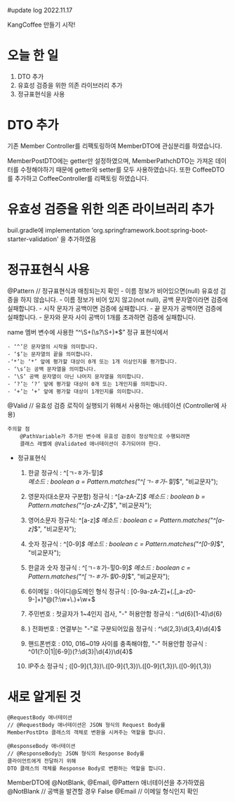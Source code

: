 #update log 2022.11.17

KangCoffee 만들기 시작!

# 오늘 한 일 
1. DTO 추가
2. 유효성 검증을 위한 의존 라이브러리 추가
3. 정규표현식을 사용


# DTO 추가
기존 Member Controller를 리팩토링하여 MemberDTO에 관심분리를 하였습니다.

MemberPostDTO에는 getter만 설정하였으며,
MemberPathchDTO는 가져온 데이터를 수정해야하기 때문에 getter와 setter를 모두 사용하였습니다.
또한 CoffeeDTO를 추가하고 CoffeeController를 리팩토링 하였습니다. 

# 유효성 검증을 위한 의존 라이브러리 추가
buil.gradle에 implementation 'org.springframework.boot:spring-boot-starter-validation' 을 추가하였음


# 정규표현식 사용
@Pattern // 정규표현식과 매칭되는지 확인
    - 이름 정보가 비어있으면(null) 유효성 검증을 하지 않습니다.
    - 이름 정보가 비어 있지 않고(not null), 공백 문자열이라면 검증에 실패합니다.
    - 시작 문자가 공백이면 검증에 실패합니다.
    - 끝 문자가 공백이면 검증에 실패합니다.
    - 문자와 문자 사이 공백이 1개를 초과하면 검증에 실패합니다.

name 멤버 변수에 사용한 “^\\S+(\\s?\\S+)*$” 정규 표현식에서

    - ‘^’은 문자열의 시작을 의미합니다.
    - ‘$’는 문자열의 끝을 의미합니다.
    -‘*’는 ‘*’ 앞에 평가할 대상이 0개 또는 1개 이상인지를 평가합니다.
    - ‘\s’는 공백 문자열을 의미합니다.
    - ‘\S’ 공백 문자열이 아닌 나머지 문자열을 의미합니다.
    - ‘?’는 ‘?’ 앞에 평가할 대상이 0개 또는 1개인지를 의미합니다.
    - ‘+’는 ‘+’ 앞에 평가할 대상이 1개인지를 의미합니다.

@Valid // 유효성 검증 로직이 실행되기 위해서 사용하는 애너테이션 (Controller에 사용)

    주의할 점 
        @PathVariable가 추가된 변수에 유효성 검증이 정상적으로 수행되려면 
        클래스 레벨에 @Validated 애너테이션이 추가되어야 한다. 

- 정규표현식 
   1) 한글 
       정규식 : ^[ㄱ-ㅎ가-힣]*$  
       메소드 : boolean a = Pattern.matches("^[ㄱ-ㅎ가-힣]*$", "비교문자");

   2) 영문자(대소문자 구분함)
       정규식 : ^[a-zA-Z]*$
       메소드 : boolean b = Pattern.matches("^[a-zA-Z]*$", "비교문자");
   
   3) 영어소문자
       정규식: ^[a-z]*$
       메소드 : boolean c = Pattern.matches("^[a-z]*$", "비교문자");
   
   4) 숫자
       정규식 : ^[0-9]*$
       메소드 : boolean c = Pattern.matches("^[0-9]*$", "비교문자");

   5) 한글과 숫자
       정규식 : ^[ㄱ-ㅎ가-힣0-9]*$
       메소드 : boolean c = Pattern.matches("^[ㄱ-ㅎ가-힣0-9]*$", "비교문자");

   6) 6이메일 : 아이디@도메인 형식
       정규식 : [0-9a-zA-Z]+(.[_a-z0-9-]+)*@(?:\\w+\\.)+\\w+$

   7) 주민번호 : 첫글자가 1~4인지 검사, "-" 허용안함
       정규식 : ^\\d{6}[1-4]\\d{6}

   8) ) 전화번호 : 연결부는 "-"로 구분되어있음
       정규식 : ^\\d{2,3}\\d{3,4}\\d{4}$

   9) 핸드폰번호 : 010, 016~019 사이를 충족해야함, "-" 허용안함
       정규식 : ^01(?:0|1|[6-9])(?:\\d{3}|\\d{4})\\d{4}$

   10) IP주소
       정규식 ; ([0-9]{1,3})\\.([0-9]{1,3})\\.([0-9]{1,3})\\.([0-9]{1,3})

# 새로 알게된 것
    @RequestBody 애너테이션
    // @RequestBody 애너테이션은 JSON 형식의 Request Body를 
    MemberPostDto 클래스의 객체로 변환을 시켜주는 역할을 합니다.
    
    @ResponseBody 애너테이션
    // @ResponseBody는 JSON 형식의 Response Body를 
    클라이언트에게 전달하기 위해 
    DTO 클래스의 객체를 Response Body로 변환하는 역할을 합니다.


MemberDTO에 @NotBlank, @Email, @Pattern 애너테이션을 추가하였음
@NotBlank // 공백을 발견할 경우 False 
@Email // 이메일 형식인지 확인
